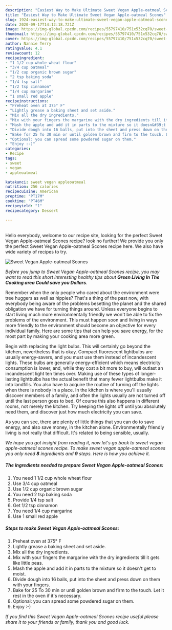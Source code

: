 ```yaml
---
description: "Easiest Way to Make Ultimate Sweet Vegan Apple-oatmeal Scones"
title: "Easiest Way to Make Ultimate Sweet Vegan Apple-oatmeal Scones"
slug: 1924-easiest-way-to-make-ultimate-sweet-vegan-apple-oatmeal-scones
date: 2020-09-17T14:12:18.721Z
image: https://img-global.cpcdn.com/recipes/55797410/751x532cq70/sweet-vegan-apple-oatmeal-scones-recipe-main-photo.jpg
thumbnail: https://img-global.cpcdn.com/recipes/55797410/751x532cq70/sweet-vegan-apple-oatmeal-scones-recipe-main-photo.jpg
cover: https://img-global.cpcdn.com/recipes/55797410/751x532cq70/sweet-vegan-apple-oatmeal-scones-recipe-main-photo.jpg
author: Nannie Terry
ratingvalue: 4.1
reviewcount: 12
recipeingredient:
- "1 1/2 cup whole wheat flour"
- "3/4 cup oatmeal"
- "1/2 cup organic brown sugar"
- "2 tsp baking soda"
- "1/4 tsp salt"
- "1/2 tsp cinnamon"
- "1/4 cup margarine"
- "1 small red apple"
recipeinstructions:
- "Preheat oven at 375° F"
- "Lightly grease a baking sheet and set aside."
- "Mix all the dry ingredients."
- "Mix with your fingers the margarine with the dry ingredients till it gets like little peas."
- "Mash the apple and add it in parts to the mixture so it doesn&#39;t get to moist."
- "Divide dough into 16 balls, put into the sheet and press down on them with your fingers."
- "Bake for 25 To 30 min or until golden brown and firm to the touch. Let it rest in the oven if it&#39;s necessary."
- "Optional: you can spread some powdered sugar on them."
- "Enjoy :-)"
categories:
- Recipe
tags:
- sweet
- vegan
- appleoatmeal

katakunci: sweet vegan appleoatmeal 
nutrition: 256 calories
recipecuisine: American
preptime: "PT17M"
cooktime: "PT46M"
recipeyield: "1"
recipecategory: Dessert

---
```

<br>
Hello everybody, welcome to our recipe site, looking for the perfect Sweet Vegan Apple-oatmeal Scones recipe? look no further! We provide you only the perfect Sweet Vegan Apple-oatmeal Scones recipe here. We also have wide variety of recipes to try.
<br>


![Sweet Vegan Apple-oatmeal Scones](https://img-global.cpcdn.com/recipes/55797410/751x532cq70/sweet-vegan-apple-oatmeal-scones-recipe-main-photo.jpg)

<i>Before you jump to Sweet Vegan Apple-oatmeal Scones recipe, you may want to read this short interesting healthy tips about 
<strong>Green Living In The Cooking area Could save you Dollars</strong>.</i>
</br>

Remember when the only people who cared about the environment were tree huggers as well as hippies? That's a thing of the past now, with everybody being aware of the problems besetting the planet and the shared obligation we have for turning things around. Unless everyone begins to start living much more environmentally friendly we won't be able to fix the problems of the environment. This must happen soon and living in ways more friendly to the environment should become an objective for every individual family. Here are some tips that can help you save energy, for the most part by making your cooking area more green.

Begin with replacing the light bulbs. This will certainly go beyond the kitchen, nevertheless that is okay. Compact fluorescent lightbulbs are usually energy-savers, and you must use them instead of incandescent lights. These bulbs are generally energy-efficient which means electricity consumption is lower, and, while they cost a bit more to buy, will outlast an incandescent light ten times over. Making use of these types of longer-lasting lightbulbs has the actual benefit that many fewer lightbulbs make it into landfills. You also have to acquire the routine of turning off the lights when there is nobody in a place. In the kitchen is where you'll usually discover members of a family, and often the lights usually are not turned off until the last person goes to bed. Of course this also happens in different rooms, not merely the kitchen. Try keeping the lights off until you absolutely need them, and discover just how much electricity you can save.

As you can see, there are plenty of little things that you can do to save energy, and also save money, in the kitchen alone. Environmentally friendly living is not really that difficult. It's related to being sensible, usually.


<i>We hope you got insight from reading it, now let's go back to sweet vegan apple-oatmeal scones recipe. To make sweet vegan apple-oatmeal scones you only need <strong>8</strong> ingredients and <strong>9</strong> steps. Here is how you achieve it.
</i>

##### The ingredients needed to prepare Sweet Vegan Apple-oatmeal Scones:

1. You need 1 1/2 cup whole wheat flour
1. Use 3/4 cup oatmeal
1. Use 1/2 cup organic brown sugar
1. You need 2 tsp baking soda
1. Provide 1/4 tsp salt
1. Get 1/2 tsp cinnamon
1. You need 1/4 cup margarine
1. Use 1 small red apple


##### Steps to make Sweet Vegan Apple-oatmeal Scones:

1. Preheat oven at 375° F
1. Lightly grease a baking sheet and set aside.
1. Mix all the dry ingredients.
1. Mix with your fingers the margarine with the dry ingredients till it gets like little peas.
1. Mash the apple and add it in parts to the mixture so it doesn&#39;t get to moist.
1. Divide dough into 16 balls, put into the sheet and press down on them with your fingers.
1. Bake for 25 To 30 min or until golden brown and firm to the touch. Let it rest in the oven if it&#39;s necessary.
1. Optional: you can spread some powdered sugar on them.
1. Enjoy :-)


<i>If you find this Sweet Vegan Apple-oatmeal Scones recipe useful please share it to your friends or family, thank you and good luck.</i>
